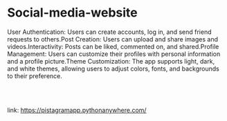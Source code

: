 # Social-media-website
User Authentication: Users can create accounts, log in, and send friend requests to others.Post Creation: Users can upload and share images and videos.Interactivity: Posts can be liked, commented on, and shared.Profile Management: Users can customize their profiles with personal information and a profile picture.Theme Customization: The app supports light, dark, and white themes, allowing users to adjust colors, fonts, and backgrounds to their preference.

<br> <br>

link: https://pistagramapp.pythonanywhere.com/
